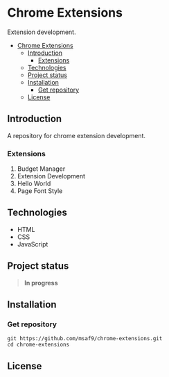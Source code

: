 # Chrome Extensions
Extension development.

- [Chrome Extensions](#chrome-extensions)
  - [Introduction](#introduction)
    - [Extensions](#extensions)
  - [Technologies](#technologies)
  - [Project status](#project-status)
  - [Installation](#installation)
    - [Get repository](#get-repository)
  - [License](#license)

## Introduction
A repository for chrome extension development.

### Extensions
1. Budget Manager
2. Extension Development
3. Hello World
4. Page Font Style

## Technologies
- HTML
- CSS
- JavaScript

## Project status
> **In progress**

## Installation
### Get repository
```git
git https://github.com/msaf9/chrome-extensions.git
cd chrome-extensions
```

## License
